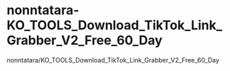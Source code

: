 # nonntatara-KO_TOOLS_Download_TikTok_Link_Grabber_V2_Free_60_Day
nonntatara/KO_TOOLS_Download_TikTok_Link_Grabber_V2_Free_60_Day
